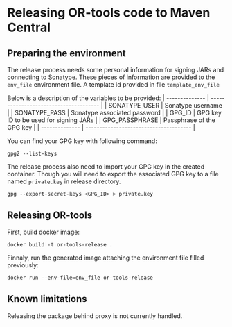 # Releasing OR-tools code to Maven Central

## Preparing the environment

The release process needs some personal information for signing JARs and connecting to Sonatype.
These pieces of information are provided to the `env_file` environment file. A template id provided in file `template_env_file`

Below is a description of the variables to be provided:
| -------------- | -------------------------------------- |
| SONATYPE_USER  | Sonatype username                      |
| SONATYPE_PASS  | Sonatype associated password           |
| GPG_ID         | GPG key ID to be used for signing JARs |
| GPG_PASSPHRASE | Passphrase of the GPG key              |
| -------------- | -------------------------------------- |

You can find your GPG key with following command:

```
gpg2 --list-keys
```

The release process also need to import your GPG key in the created container. Though you will need to export the associated GPG key to a file named `private.key` in release directory.

```
gpg --export-secret-keys <GPG_ID> > private.key
```

## Releasing OR-tools

First, build docker image:

```
docker build -t or-tools-release .
```

Finnaly, run the generated image attaching the environment file filled previously:

```
docker run --env-file=env_file or-tools-release
```

## Known limitations

Releasing the package behind proxy is not currently handled.
